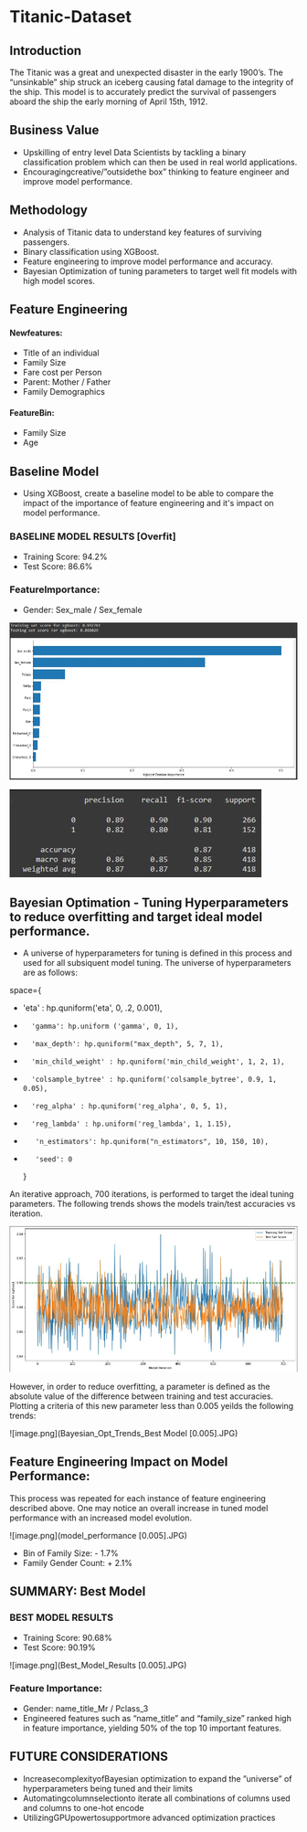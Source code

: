 # Titanic-Dataset

## Introduction

The Titanic was a great and unexpected disaster in the early 1900’s. The “unsinkable” ship struck an iceberg causing fatal damage to the integrity of the ship.  This model is to accurately predict the survival of passengers aboard the ship the early morning of April 15th, 1912.

## Business Value

* Upskilling of entry level Data Scientists by tackling a binary classification problem which can then be used in real world applications.
* Encouragingcreative/”outsidethe box” thinking to feature engineer and improve model performance.

## Methodology

* Analysis of Titanic data to understand key features of surviving passengers.
* Binary classification using XGBoost.
* Feature engineering to improve model performance and accuracy.
* Bayesian Optimization of tuning parameters to target well fit models with high model scores.
 
 ## Feature Engineering
#### Newfeatures:
* Title of an individual
* Family Size
* Fare cost per Person
* Parent: Mother / Father
* Family Demographics
#### FeatureBin:
* Family Size
* Age

## Baseline Model
* Using XGBoost, create a baseline model to be able to compare the impact of the importance of feature engineering and it's impact on model performance.

### BASELINE MODEL RESULTS [Overfit]
* Training Score: 94.2%
* Test Score: 86.6%

### FeatureImportance:
* Gender: Sex_male / Sex_female

![image.png](Model_Baseline.JPG)

![image.png](Baseline_Model_Results_Classification_Report.JPG)

## Bayesian Optimation - Tuning Hyperparameters to reduce overfitting and target ideal model performance.

* A universe of hyperparameters for tuning is defined in this process and used for all subsiquent model tuning.  The universe of hyperparameters are as follows:

space={
* 'eta' : hp.quniform('eta', 0, .2, 0.001),
*       'gamma': hp.uniform ('gamma', 0, 1),
*       'max_depth': hp.quniform("max_depth", 5, 7, 1),
*       'min_child_weight' : hp.quniform('min_child_weight', 1, 2, 1),
*       'colsample_bytree' : hp.quniform('colsample_bytree', 0.9, 1, 0.05),
*       'reg_alpha' : hp.quniform('reg_alpha', 0, 5, 1),
*       'reg_lambda' : hp.uniform('reg_lambda', 1, 1.15),
*        'n_estimators': hp.quniform("n_estimators", 10, 150, 10),
*        'seed': 0
    }
    
An iterative approach, 700 iterations, is performed to target the ideal tuning parameters.  The following trends shows the models train/test accuracies vs iteration.

![image.png](Bayesian_Opt_Trends.JPG)

However, in order to reduce overfitting, a parameter is defined as the absolute value of the difference between training and test accuracies.  Plotting a criteria of this new parameter less than 0.005 yeilds the following trends:

![image.png](Bayesian_Opt_Trends_Best Model [0.005].JPG)

## Feature Engineering Impact on Model Performance:
This process was repeated for each instance of feature engineering described above.  One may notice an overall increase in tuned model performance with an increased model evolution.

![image.png](model_performance [0.005].JPG)

* Bin of Family Size: - 1.7% 
* Family Gender Count: + 2.1%

## SUMMARY: Best Model

### BEST MODEL RESULTS
* Training Score: 90.68%
* Test Score: 90.19%

![image.png](Best_Model_Results [0.005].JPG)

### Feature Importance:
* Gender: name_title_Mr / Pclass_3
* Engineered features such as “name_title” and “family_size” ranked high in feature importance, yielding 50% of the top 10 important features.

## FUTURE CONSIDERATIONS
* IncreasecomplexityofBayesian optimization to expand the ”universe” of hyperparameters being tuned and their limits
* Automatingcolumnselectionto iterate all combinations of columns used and columns to one-hot encode
* UtilizingGPUpowertosupportmore advanced optimization practices









